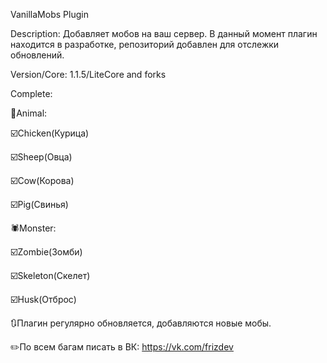VanillaMobs Plugin

Description: Добавляет мобов на ваш сервер.
В данный момент плагин находится в разработке, репозиторий добавлен для отслежки обновлений.

Version/Core: 1.1.5/LiteCore and forks

Complete:

🐄Animal:

☑️Chicken(Курица)

☑️Sheep(Овца)

☑️Cow(Корова)

☑️Pig(Свинья)

🕷️Monster:

☑️Zombie(Зомби)

☑️Skeleton(Скелет)

☑️Husk(Отброс)

🔃Плагин регулярно обновляется, добавляются новые мобы.

✏️По всем багам писать в ВК: https://vk.com/frizdev
